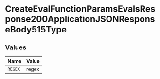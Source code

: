 # CreateEvalFunctionParamsEvalsResponse200ApplicationJSONResponseBody515Type


## Values

| Name    | Value   |
| ------- | ------- |
| `REGEX` | regex   |